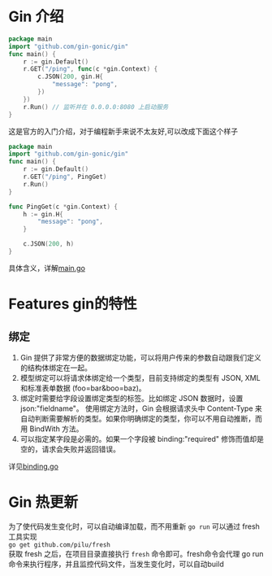 # Gin 介绍
```go
package main
import "github.com/gin-gonic/gin"
func main() {
	r := gin.Default()
	r.GET("/ping", func(c *gin.Context) {
		c.JSON(200, gin.H{
			"message": "pong",
		})
	})
	r.Run() // 监听并在 0.0.0.0:8080 上启动服务
}
```
这是官方的入门介绍，对于编程新手来说不太友好,可以改成下面这个样子  
```go
package main
import "github.com/gin-gonic/gin"
func main() {
	r := gin.Default()
	r.GET("/ping", PingGet)
	r.Run()
}

func PingGet(c *gin.Context) {
	h := gin.H{
		"message": "pong",
	}

	c.JSON(200, h)
}
```
具体含义，详解[main.go](main.go)

# Features gin的特性
## 绑定
1. Gin 提供了非常方便的数据绑定功能，可以将用户传来的参数自动跟我们定义的结构体绑定在一起。  
1. 模型绑定可以将请求体绑定给一个类型，目前支持绑定的类型有 JSON, XML 和标准表单数据 (foo=bar&boo=baz)。  
1. 绑定时需要给字段设置绑定类型的标签。比如绑定 JSON 数据时，设置 json:"fieldname"。 使用绑定方法时，Gin 会根据请求头中 Content-Type 来自动判断需要解析的类型。如果你明确绑定的类型，你可以不用自动推断，而用 BindWith 方法。  
1. 可以指定某字段是必需的。如果一个字段被 binding:"required" 修饰而值却是空的，请求会失败并返回错误。  

详见[binding.go](./features/binding.go)

# Gin 热更新
为了使代码发生变化时，可以自动编译加载，而不用重新 `go run` 可以通过 fresh 工具实现  
`go get github.com/pilu/fresh`  
获取 fresh 之后，在项目目录直接执行 `fresh` 命令即可。fresh命令会代理 go run 命令来执行程序，并且监控代码文件，当发生变化时，可以自动build  